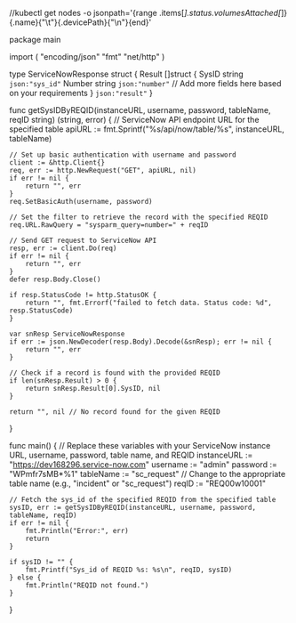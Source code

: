 //kubectl get nodes -o jsonpath='{range .items[*].status.volumesAttached[*]}{.name}{"\t"}{.devicePath}{"\n"}{end}'



package main

import (
	"encoding/json"
	"fmt"
	"net/http"
)

type ServiceNowResponse struct {
	Result []struct {
		SysID  string `json:"sys_id"`
		Number string `json:"number"`
		// Add more fields here based on your requirements
	} `json:"result"`
}

func getSysIDByREQID(instanceURL, username, password, tableName, reqID string) (string, error) {
	// ServiceNow API endpoint URL for the specified table
	apiURL := fmt.Sprintf("%s/api/now/table/%s", instanceURL, tableName)

	// Set up basic authentication with username and password
	client := &http.Client{}
	req, err := http.NewRequest("GET", apiURL, nil)
	if err != nil {
		return "", err
	}
	req.SetBasicAuth(username, password)

	// Set the filter to retrieve the record with the specified REQID
	req.URL.RawQuery = "sysparm_query=number=" + reqID

	// Send GET request to ServiceNow API
	resp, err := client.Do(req)
	if err != nil {
		return "", err
	}
	defer resp.Body.Close()

	if resp.StatusCode != http.StatusOK {
		return "", fmt.Errorf("failed to fetch data. Status code: %d", resp.StatusCode)
	}

	var snResp ServiceNowResponse
	if err := json.NewDecoder(resp.Body).Decode(&snResp); err != nil {
		return "", err
	}

	// Check if a record is found with the provided REQID
	if len(snResp.Result) > 0 {
		return snResp.Result[0].SysID, nil
	}

	return "", nil // No record found for the given REQID
}

func main() {
	// Replace these variables with your ServiceNow instance URL, username, password, table name, and REQID
	instanceURL := "https://dev168296.service-now.com"
	username := "admin"
	password := "WPmfr7sMB*%1"
	tableName := "sc_request" // Change to the appropriate table name (e.g., "incident" or "sc_request")
	reqID := "REQ00w10001"

	// Fetch the sys_id of the specified REQID from the specified table
	sysID, err := getSysIDByREQID(instanceURL, username, password, tableName, reqID)
	if err != nil {
		fmt.Println("Error:", err)
		return
	}

	if sysID != "" {
		fmt.Printf("Sys_id of REQID %s: %s\n", reqID, sysID)
	} else {
		fmt.Println("REQID not found.")
	}
}
